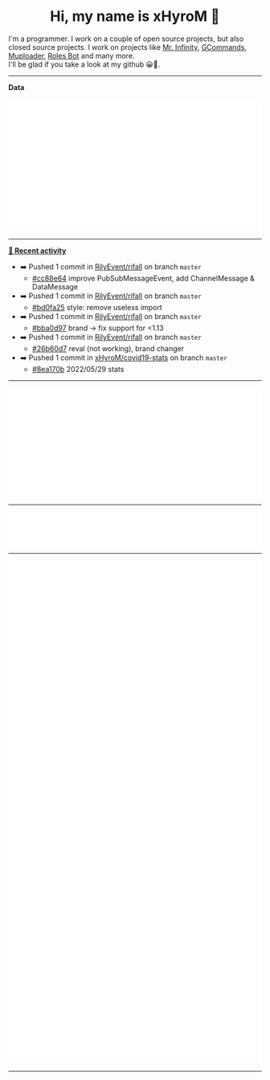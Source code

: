 <p align="center">
    <!-- <img src="https://avatars.githubusercontent.com/u/56601352" width="192" alt="hyro's pfp" /> -->
    <h1 align="center">Hi, my name is xHyroM 👋</h1>
</p>

I'm a programmer. I work on a couple of open source projects, but also closed source projects. I work on projects like [Mr. Infinity](https://discord.com/oauth2/authorize?client_id=720321585625694239&scope=bot%20applications.commands&permissions=8&redirect_uri=https://blobs.gq/imanager&prompt=consent&response_type=code), [GCommands](https://github.com/Garlic-Team/GCommands), [Muploader](https://github.com/xHyroM/Muploder), [Roles Bot](https://github.com/xHyroM/roles-bot) and many more.  
I'll be glad if you take a look at my github 😀👀.

___
**Data**

<img src="https://github.com/xHyroM/xHyroM/blob/master/.cache/base.svg">

___

**[📰 Recent activity](https://github.com/xHyroM)**
* ➡️ Pushed 1 commit in [RilyEvent/rifall](https://github.com/RilyEvent/rifall) on branch `master`
  * [#cc88e64](https://github.com/RilyEvent/rifall/commit/cc88e64) improve PubSubMessageEvent, add ChannelMessage &amp; DataMessage
* ➡️ Pushed 1 commit in [RilyEvent/rifall](https://github.com/RilyEvent/rifall) on branch `master`
  * [#bd0fa25](https://github.com/RilyEvent/rifall/commit/bd0fa25) style: remove useless import
* ➡️ Pushed 1 commit in [RilyEvent/rifall](https://github.com/RilyEvent/rifall) on branch `master`
  * [#bba0d97](https://github.com/RilyEvent/rifall/commit/bba0d97) brand -&gt; fix support for &lt;1.13
* ➡️ Pushed 1 commit in [RilyEvent/rifall](https://github.com/RilyEvent/rifall) on branch `master`
  * [#26b60d7](https://github.com/RilyEvent/rifall/commit/26b60d7) reval (not working), brand changer
* ➡️ Pushed 1 commit in [xHyroM/covid19-stats](https://github.com/xHyroM/covid19-stats) on branch `master`
  * [#8ea170b](https://github.com/xHyroM/covid19-stats/commit/8ea170b) 2022/05/29 stats


___

<img src="https://github.com/xHyroM/xHyroM/blob/master/.cache/isocalendar.svg">

___

<img src="https://github.com/xHyroM/xHyroM/blob/master/.cache/languages.svg">

___

<img src="https://github.com/xHyroM/xHyroM/blob/master/.cache/achievements.svg">

___
